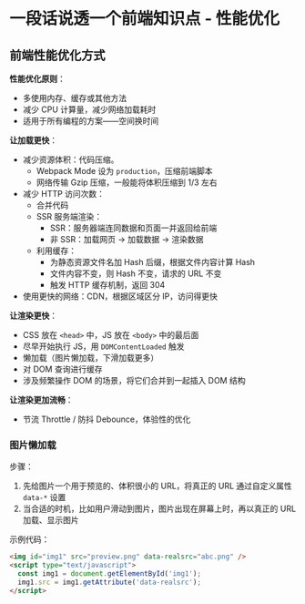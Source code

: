 # 一段话说透一个前端知识点 - 性能优化

## 前端性能优化方式

**性能优化原则**：

* 多使用内存、缓存或其他方法
* 减少 CPU 计算量，减少网络加载耗时
* 适用于所有编程的方案——空间换时间

**让加载更快**：

* 减少资源体积：代码压缩。
  * Webpack Mode 设为 `production`，压缩前端脚本
  * 网络传输 Gzip 压缩，一般能将体积压缩到 1/3 左右
* 减少 HTTP 访问次数：
  * 合并代码
  * SSR 服务端渲染：
    * SSR：服务器端连同数据和页面一并返回给前端
    * 非 SSR：加载网页 -> 加载数据 -> 渲染数据
  * 利用缓存：
    * 为静态资源文件名加 Hash 后缀，根据文件内容计算 Hash
    * 文件内容不变，则 Hash 不变，请求的 URL 不变
    * 触发 HTTP 缓存机制，返回 304
* 使用更快的网络：CDN，根据区域区分 IP，访问得更快

**让渲染更快**：

* CSS 放在 `<head>` 中，JS 放在 `<body>` 中的最后面
* 尽早开始执行 JS，用 `DOMContentLoaded` 触发
* 懒加载（图片懒加载，下滑加载更多）
* 对 DOM 查询进行缓存
* 涉及频繁操作 DOM 的场景，将它们合并到一起插入 DOM 结构

**让渲染更加流畅**：

* 节流 Throttle / 防抖 Debounce，体验性的优化

### 图片懒加载

步骤：

1. 先给图片一个用于预览的、体积很小的 URL，将真正的 URL 通过自定义属性 `data-*` 设置
2. 当合适的时机，比如用户滑动到图片，图片出现在屏幕上时，再以真正的 URL 加载、显示图片

示例代码：

```html
<img id="img1" src="preview.png" data-realsrc="abc.png" />
<script type="text/javascript">
  const img1 = document.getElementById('img1');
  img1.src = img1.getAttribute('data-realsrc');
</script>
```
